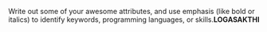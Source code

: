 Write out some of your awesome attributes, and use emphasis (like bold or italics) to identify keywords, programming languages, or skills.**LOGASAKTHI**
